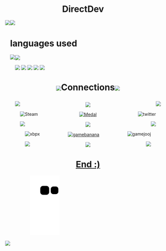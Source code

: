 #  <h1 align="center"> DirectDev</h1>

<div>
	<body>
  <a href"https://github.com/Directinho/">
<p>
<img height="180cm" weight="50" align="down" src="https://c.tenor.com/T9xkJO7G7poAAAAM/elma-pointing.gif"/> 
<img height="180cm" align="left" src="https://github-readme-stats.vercel.app/api?username=Directinho&show_icons=true&theme=radical&include_all_commits=true&count_private=private"/>
</p>
</div>
<div>
<p>
	
	
</p>	
</div>
<div>
<p>
	
<h1 align="down">languages used</h1>
	
<img height="180" align="center" src="https://media1.giphy.com/media/MOCQX3U6wKPFDPGyoc/giphy.gif?cid=790b76115e940468ded39105be04c454f8e35b883dfa7b68&rid=giphy.gif&ct=g"/>
<img height="160cm" weight="150" align="left" src="https://github-readme-stats.vercel.app/api/top-langs/?username=Directinho&show=langs_count=3"/>

</p>
</div>
</body>


<body>
<div>
<p>	


<img height="100cm" align="center" id="elma3" src="https://i.imgur.com/N3A969j.gif"/>
<img height="100cm" align="center" id="Javascripticon" src="https://i.imgur.com/pSDXRKs.png" onclick=(https://developer.mozilla.org/en-US/docs/Web/JavaScript)/>
<img height="100" align="center" id="PynthonIcon" src="https://i.imgur.com/3xopVhI.png" onclick=(https://www.python.org/psf/)/> 
<img height="100cm" align="center" id="typescript" src="https://i.imgur.com/LHJzvaI.png" onclick=(https://www.typescriptlang.org)/>
<img height="100cm" align="center" id="elma3" src="https://i.imgur.com/N3A969j.gif"/>

</p>
</div>

</body>	
<body>
<div>
<p>


<h1 height="150" align="center"><img height="80cm" align="center" src="https://i.imgur.com/3ykbALG.gif"/>Connections</h><img height="80cm" align="center" src="https://i.imgur.com/3ykbALG.gif"/>

</p>
</div>
<p align="center">
<img height="140cm" align="left" id"Steam" src="https://i.imgur.com/trn2Gyb.png"/>
<img height="140cm" align="center" id"Xbox" src="https://i.imgur.com/JuFWG8m.png"/>
<img height="120cm" align="right" id="Twitter" src="https://i.imgur.com/qCNG93Z.png"/> 

</p>
<p align="center">
</a>
<a href="https://steamcommunity.com/id/AqueleDirect/"target="_blank"><img alt="Steam" height="18cm" weight="18cm" align="left" src="https://img.shields.io/website?down_color=blue&down_message=Steam&label=%E3%8B%94%20O%20DIRECT%20DO%20MATO%20%E3%83%84%20&logo=Steam&style=for-the-badge&up_color=blue&up_message=Steam&url=https%3A%2F%2Fsteamcommunity.com%2Fid%2FAqueleDirect%2F">
<a href="https://medal.tv/pt/u/Tio%20Direct%E3%83%84?invite=ur-MSxWMUMsMzA4NTMzNzks"><img height="18cm" alt="Medal" align="center"src="https://img.shields.io/website?down_color=yellow&down_message=Medal&label=Tio%20Direct%E3%83%84&up_color=yellow&up_message=Medal&url=https%3A%2F%2Fmedal.tv%2Fpt%2Fu%2FTio%2520Direct%25E3%2583%2584%3Finvite%3Dur-MSxoV2QsMzA4NTMzNzks">
<a href="https://twitter.com/Odirect6"><img height="18cm" alt="twitter" align="right"src="https://img.shields.io/website?down_color=blue&down_message=Twitter&label=%40Odirect6&logo=twitter&style=social&up_color=blue&up_message=%40Odirect6&url=https%3A%2F%2FTwitter%2F%40Odirect6"/>
</p>
<p align="center">
<img height="140cm" align="left" id"Medal" src="https://i.imgur.com/wS8Ekmn.png"/>
<img height="140cm" align="center" id"GameBanana" src="https://i.imgur.com/Uj3fGeC.png"/>
<img height="140cm" align="right" id="Gamejolt" src="https://i.imgur.com/fIYdmV9.png"/>
</p>
<p align="center">
<a href="https://account.xbox.com/pt-br/profile?gamertag=DirectCartoon76"><img height="18cm" alt="xbpx" align="left" src="https://img.shields.io/website?down_color=light&down_message=Xbox%20Profile&label=Odirect6&logo=Xbox&logoColor=green&up_color=green&up_message=Xbox&url=https%3A%2F%2Faccount.xbox.com%2Fpt-br%2Fprofile%3Fgamertag%3DDirectCartoon76">
<a href="https://gamebanana.com/members/1799308"><img height="18cm" alt="gamebanana" align="center" src="https://img.shields.io/website?down_color=yellow&down_message=GameBanana&label=Tio%20Direct%E3%83%84&up_color=yellow&up_message=GameBanana&url=https%3A%2F%2Fgamebanana.com%2Fmembers%2F1799308">
<a href="https://gamejolt.com/@TioDirect"><img height="18cm" alt="gamejooj" align="right" src="https://img.shields.io/website?down_color=green&down_message=GameJolt&label=%40TioDirect&logo=GameJolt&style=plastic&up_message=GameJolt&url=https%3A%2F%2Fgamejolt.com%2F%40TioDirect">
</p>
<p align="center">
<img height="140cm" align="left" id="Newgrounds" src="https://i.imgur.com/onYM3YN.png"/> 
<img height="140cm" align="center" id="itch" src="https://i.imgur.com/VYrs3HB.png"/> 
<img height="140cm" align="right" id="itch" src="https://i.imgur.com/VYrs3HB.png"/> 
</p>
</div>

<div>
<p>
<h1 align="center">End :)</h1 align="down">		
	
	
![Snake animation](https://github.com/Directinho/DirectDev/blob/output/github-contribution-grid-snake.svg)
	
<img height="200cm" align="center" src="https://i.imgur.com/s82OT10.gif"/>

</p>
</div>
</body>
</div>
